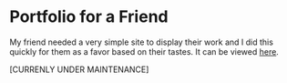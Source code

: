 # Portfolio for a Friend

My friend needed a very simple site to display their work and I did this quickly for them as a favor based on their tastes. It can be viewed [here](https://floraldead.github.io).

[CURRENLY UNDER MAINTENANCE]

